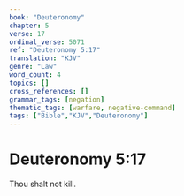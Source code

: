 ```yaml
---
book: "Deuteronomy"
chapter: 5
verse: 17
ordinal_verse: 5071
ref: "Deuteronomy 5:17"
translation: "KJV"
genre: "Law"
word_count: 4
topics: []
cross_references: []
grammar_tags: [negation]
thematic_tags: [warfare, negative-command]
tags: ["Bible","KJV","Deuteronomy"]
---
```


# Deuteronomy 5:17

Thou shalt not kill.
